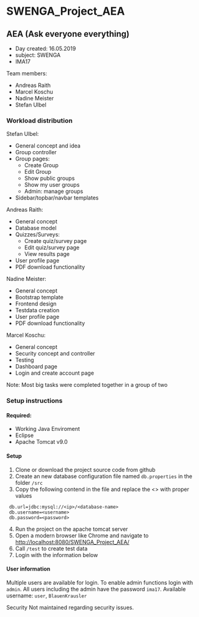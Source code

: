 # SWENGA_Project_AEA
## AEA (Ask everyone everything)
* Day created: 16.05.2019
* subject: SWENGA
* IMA17

Team members:
* Andreas Raith
* Marcel Koschu
* Nadine Meister
* Stefan Ulbel

### Workload distribution

Stefan Ulbel:
* General concept and idea
* Group controller
* Group pages:
  * Create Group
  * Edit Group
  * Show public groups
  * Show my user groups
  * Admin: manage groups
* Sidebar/topbar/navbar templates

Andreas Raith:
* General concept
* Database model
* Quizzes/Surveys:
  * Create quiz/survey page
  * Edit quiz/survey page
  * View results page
* User profile page
* PDF download functionality   

Nadine Meister:
* General concept
* Bootstrap template
* Frontend design
* Testdata creation
* User profile page
* PDF download functionality   


Marcel Koschu:
* General concept
* Security concept and controller
* Testing
* Dashboard page
* Login and create account page

Note: Most big tasks were completed together in a group of two

### Setup instructions
#### Required:
 * Working Java Enviroment
 * Eclipse
 * Apache Tomcat v9.0
#### Setup
1. Clone or download the project source code from github
2. Create an new database configuration file named `db.properties` in the folder `/src`
3. Copy the following contend in the file and replace the <> with proper values
```
 db.url=jdbc:mysql://<ip>/<database-name>
 db.username=<username>
 db.password=<password>
```
4. Run the project on the apache tomcat server
5. Open a modern browser like Chrome and navigate to [http://localhost:8080/SWENGA_Project_AEA/](http://localhost:8080/SWENGA_Project_AEA/)
6. Call `/test` to create test data
7. Login with the information below

#### User information
Multiple users are available for login.
To enable admin functions login with `admin`.
All users including the admin have the password `ima17`.
Available username: `user`, `BlauenKrausler`

Security
Not maintained regarding security issues.
